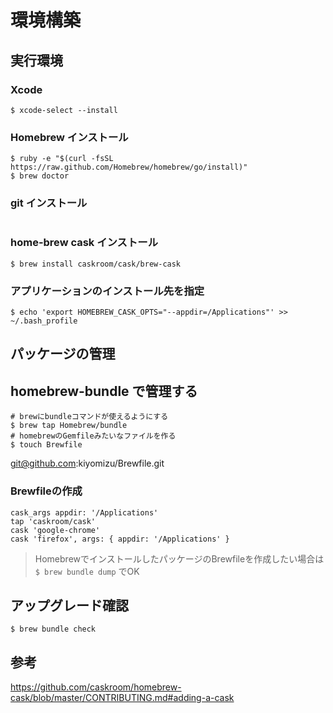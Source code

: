 # 環境構築

## 実行環境

### Xcode
```
$ xcode-select --install
```
### Homebrew インストール
```
$ ruby -e "$(curl -fsSL https://raw.github.com/Homebrew/homebrew/go/install)"
$ brew doctor
```

### git インストール
```
```

### home-brew cask インストール
```
$ brew install caskroom/cask/brew-cask
```

### アプリケーションのインストール先を指定
```
$ echo 'export HOMEBREW_CASK_OPTS="--appdir=/Applications"' >> ~/.bash_profile
```

## パッケージの管理

## homebrew-bundle で管理する
```
# brewにbundleコマンドが使えるようにする
$ brew tap Homebrew/bundle
# homebrewのGemfileみたいなファイルを作る
$ touch Brewfile
```


git@github.com:kiyomizu/Brewfile.git

### Brewfileの作成
```
cask_args appdir: '/Applications'
tap 'caskroom/cask'
cask 'google-chrome'
cask 'firefox', args: { appdir: '/Applications' }
```

> HomebrewでインストールしたパッケージのBrewfileを作成したい場合は `$ brew bundle dump` でOK

## アップグレード確認
```
$ brew bundle check
```

## 参考
https://github.com/caskroom/homebrew-cask/blob/master/CONTRIBUTING.md#adding-a-cask
